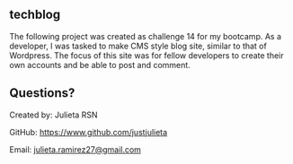 ## techblog

The following project was created as challenge 14 for my bootcamp. As a developer, I was tasked to make
CMS style blog site, similar to that of Wordpress. The focus of this site was for fellow developers to create their own accounts
and be able to post and comment.

## Questions?
Created by: Julieta RSN

GitHub: https://www.github.com/justjulieta

Email: julieta.ramirez27@gmail.com